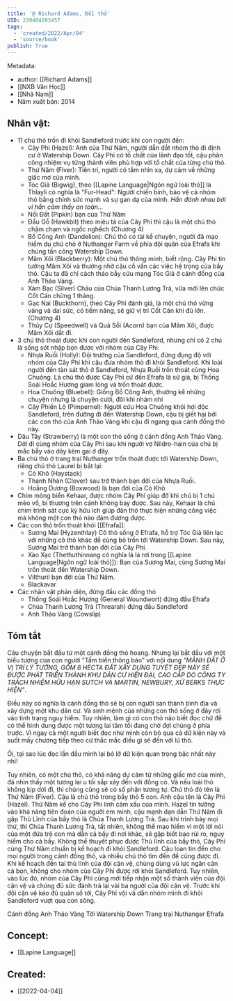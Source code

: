```yaml
---
title: '@ Richard Adams, Đồi thỏ'
UID: 220404203457
tags:
  - 'created/2022/Apr/04'
  - 'source/book'
publish: True
---
```


Metadata:

- author: [[Richard Adams]]
- [[NXB Văn Học]]
- [[Nhã Nam]]
- Năm xuất bản: 2014

## Nhân vật:
- 11 chú thỏ trốn đi khỏi Sandleford trước khi con người đến:
	- Cây Phỉ (Hazel): Anh của Thứ Năm, người dẫn dắt nhóm thỏ đi định cư ở Watership Down. Cây Phỉ có tố chất của lãnh đạo tốt, cậu phân công nhiệm vụ từng thành viên phù hợp với tố chất của từng chú thỏ.
	- Thứ Năm (Fiver): Tiên tri, người có tầm nhìn xa, dự cảm về những giấc mơ của mình.
	- Tóc Giả (Bigwig), theo [[Lapine Language|Ngôn ngữ loài thỏ]] là Thlayli có nghĩa là "Fur-Head": Người chiến binh, bảo vệ cả nhóm thỏ bằng chính sức mạnh và sự gan dạ của mình. *Hắn đánh nhau bởi vì hắn cảm thấy an toàn...*
	- Nồi Đất (Pipkin) bạn của Thứ Năm
	- Đầu Gỗ (Hawkbit) theo miêu tả của Cây Phỉ thì cậu là một chú thỏ chậm chạm và ngốc nghếch (Chương 4)
	- Bồ Công Anh (Dandelion): Chú thỏ có tài kể chuyện, người đã mạo hiểm dụ chú chó ở Nuthanger Farm về phía đội quân của Efrafa khi chúng tấn công Watership Down.
	- Mâm Xôi (Blackberry): Một chú thỏ thông minh, biết rộng. Cây Phỉ tin tưởng Mâm Xôi và thường nhờ cậu cố vấn các việc hệ trọng của bầy thỏ. Cậu ta đã chỉ cách tháo bẫy cứu mạng Tóc Giả ở cánh đồng của Anh Thảo Vàng.
	- Xám Bạc (Silver) Cháu của Chúa Thanh Lương Trà, vừa mới lên chức Cốt Cán chừng 1 tháng.
	- Gạc Nai (Buckthorn), theo Cây Phỉ đánh giá, là một chú thỏ vững vàng và dai sức, có tiềm năng, sẽ giữ vị trí Cốt Cán khi đủ lớn. (Chương 4)
	- Thủy Cự (Speedwell) và Quả Sồi (Acorn) bạn của Mâm Xôi, được Mâm Xôi dắt đi.
- 3 chú thỏ thoát được khi con người đến Sandleford, nhưng chỉ có 2 chú là sống sót nhập bọn được với nhóm của Cây Phỉ:
	- Nhựa Ruồi (Holly): Đội trưởng của Sandleford, đừng đụng độ với nhóm của Cây Phỉ khi cậu đưa nhóm thỏ đi khỏi Sandleford. Khi loài người đến tàn sát thỏ ở Sandleford, Nhựa Ruồi trốn thoát cùng Hoa Chuông. Là chú thỏ được Cây Phỉ cử đến Efrafa là sứ giả, bị Thống Soái Hoắc Hương giam lỏng và trốn thoát được.
	- Hoa Chuông (Bluebell): Giống Bồ Công Anh, thường kể những chuyện nhưng là chuyện cười, đôi khi nhảm nhí
	- Cây Phiền Lộ (Pimpernel): Người cứu Hoa Chuông khỏi hơi độc Sandleford, trên đường đi đến Watership Down, cậu bị giết hại bởi các con thỏ của Anh Thảo Vàng khi cậu đi ngang qua cánh đồng thỏ này.
- Dâu Tây (Strawberry) là một con thỏ sống ở cánh đồng Anh Thảo Vàng. Dời đi cùng nhóm của Cây Phỉ sau khi người vợ Nildro-hain của chú bị mắc bẫy vào dây kẽm gai ở đây.
- Ba chú thỏ ở trang trại Nuthanger trốn thoát được tới Watership Down, riêng chú thỏ Laurel bị bắt lại:
	- Cỏ Khô (Haystack)
	- Thanh Nhàn (Clover) sau trở thành bạn đời của Nhựa Ruồi.
	- Hoằng Dương (Boxwood) là bạn đời của Cỏ Khô
- Chim mòng biển Kehaar, được nhóm Cây Phỉ giúp đỡ khi chú bị 1 chú mèo vồ, bị thương trên cánh không bay được. Sau này, Kehaar là chú chim trinh sát cực kỳ hữu ích giúp đàn thỏ thực hiện những công việc mà không một con thỏ nào đảm đương được.
- Các con thỏ trốn thoát khỏi [[Efrafa]]:
	- Sương Mai (Hyzenthlay) Cô thỏ sống ở Efrafa, hỗ trợ Tóc Giả liên lạc với những cô thỏ khác để cùng bỏ trốn tới Watership Down. Sau này, Sương Mai trở thành bạn đời của Cây Phỉ.
	- Xào Xạc (Thethuthinnang có nghĩa là lá rơi trong [[Lapine Language|Ngôn ngữ loài thỏ]]): Bạn của Sương Mai, cùng Sương Mai trốn thoát đến Watership Down.
	- Vilthuril bạn đời của Thứ Năm. 
	- Blackavar
- Các nhân vật phản diện, đứng đầu các đồng thỏ
	- Thống Soái Hoắc Hương (General Woundwort) đứng đầu Efrafa
	- Chúa Thanh Lương Trà (Threarah) đứng đầu Sandleford
	- Anh Thảo Vàng (Cowslip)

## Tóm tắt

Câu chuyện bắt đầu từ một cánh đồng thỏ hoang. Nhưng lại bắt đầu với một biểu tượng của con người "Tấm biển thông báo" với nội dung *"MẢNH ĐẤT Ở VỊ TRÍ LÝ TƯỞNG, GỒM 6 HÉCTA ĐẤT XÂY DỰNG TUYỆT ĐẸP NÀY SẼ ĐƯỢC PHÁT TRIỂN THÀNH KHU DÂN CƯ HIỆN ĐẠI, CAO CẤP DO CÔNG TY TRÁCH NHIỆM HỮU HẠN SUTCH VÀ MARTIN, NEWBURY, XỨ BERKS THỰC HIỆN"*. 

Điều này có nghĩa là cánh đồng thỏ sẽ bị con người san thành bình địa và xây dựng một khu dân cư. Và sinh mệnh của những con thỏ sống ở đây rơi vào tình trạng nguy hiểm. Tuy nhiên, làm gì có con thỏ nào biết đọc chữ để có thể hình dung được một tương lai tăm tối đang chờ đợi chúng ở phía trước. Vì ngay cả một người biết đọc như mình còn bỏ qua cả dữ kiện này và suốt mấy chương tiếp theo cứ thắc mắc điều gì sẽ đến với lũ thỏ. 

Ôi, tại sao lúc đọc lần đầu mình lại bỏ lỡ dữ kiện quan trọng bậc nhất này nhỉ!

Tuy nhiên, có một chú thỏ, có khả năng dự cảm từ những giấc mơ của mình, đã nhìn thấy một tương lai u tối sắp xảy đến với đồng cỏ. Và nếu loài thỏ không kịp dời đi, thì chúng cũng sẽ có số phận tương tự. Chú thỏ đó tên là Thứ Năm (Fiver). Cậu là chú thỏ trong bầy thỏ 5 con. Anh cậu tên là Cây Phỉ (Hazel). Thứ Năm kể cho Cây Phỉ linh cảm xấu của mình. Hazel tin tưởng vào khả năng tiên đoán của người em mình, cậu mạnh dạn dẫn Thứ Năm đi gặp Thủ Lĩnh của bầy thỏ là Chúa Thanh Lương Trà. Sau khi trình bày mọi thứ, thì Chúa Thanh Lương Trà, tất nhiên, không thể mạo hiểm vì một lời nói của một đứa trẻ con mà dẫn cả bầy đi nơi khác, sẽ gặp biết bao rủi ro, nguy hiểm cho cả bầy. Không thể thuyết phục được Thủ lĩnh của bầy thỏ, Cây Phỉ cùng Thứ Năm chuẩn bị kế hoạch đi khỏi Sandleford. Cậu loan tin đến cho mọi người trong cánh đồng thỏ, và nhiều chú thỏ tìm đến để cùng được đi. Khi kế hoạch đến tai thủ lĩnh của đội cận vệ, chúng dùng vũ lực ngăn cản cả bọn, không cho nhóm của Cây Phỉ được rời khỏi Sandleford. Tuy nhiên, vào lúc đó, nhóm của Cây Phỉ cũng mới tiếp nhận một số thành viên của đội cận vệ và chúng đủ sức đánh trả lại vài ba người của đội cận vệ. Trước khi đội cận vệ kéo đủ quân số tới, Cây Phỉ vội vã dẫn nhóm mình đi khỏi Sandleford vượt qua con sông.

Cánh đồng Anh Thảo Vàng
Tới Watership Down
Trang trại Nuthanger
Efrafa

## Concept:
- [[Lapine Language]]
## Created:
- [[2022-04-04]]
